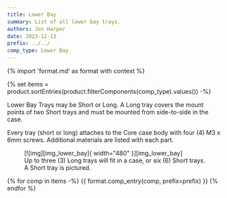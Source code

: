 ```yaml
---
title: Lower Bay
summary: List of all lower bay trays.
authors: Jon Harper
date: 2023-12-13
prefix: ../../
comp_type: Lower Bay
---
```


{% import 'format.md' as format with context %}

{% set items = product.sortEntries(product.filterComponents(comp_type).values()) -%}

Lower Bay Trays may be Short or Long. A Long tray covers the mount points of two Short trays and must be mounted from side-to-side in the case.

Every tray (short or long) attaches to the Core case body with four (4) M3 x 6mm screws. Additional materials are listed with each part.

<figure markdown>
  [![img][img_lower_bay]{ width="480" }][img_lower_bay]
  <figcaption>Up to three (3) Long trays will fit in a case, or six (6) Short trays.
    <br/>A Short tray is pictured.</figcaption>
</figure>

[img_lower_bay]: ../img/components/lower_bay.webp

{% for comp in items -%}
{{ format.comp_entry(comp, prefix=prefix) }}
{% endfor %}